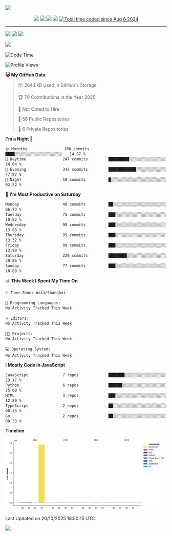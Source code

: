 ![](https://api.xecades.xyz/api?email=worldhim%40hotmail.com&github=WorldHim&bilibili=WorldHim&codeforces=WorldHim&luogu=WorldHim&img=2)

<!-- Badges -->
<div align="center">
<a herf="https://github.com/WorldHim"><img src="https://img.shields.io/badge/dynamic/json?url=https%3A%2F%2Fapi.swo.moe%2Fstats%2Fgithub%2FWorldHim&query=count&color=181717&label=GitHub&labelColor=282c34&logo=github&suffix=+follows&cacheSeconds=3600" /></a>
<a herf="https://space.bilibili.com/565437509"><img src="https://img.shields.io/badge/dynamic/json?url=https%3A%2F%2Fapi.swo.moe%2Fstats%2Fbilibili%2F565437509&query=count&color=282c34&label=%E5%93%94%E5%93%A9%E5%93%94%E5%93%A9&labelColor=FE7398&logo=data%3Aimage%2Fpng%3Bbase64%2CiVBORw0KGgoAAAANSUhEUgAAAGAAAABgCAYAAADimHc4AAAD7ElEQVR4nO2dW9WrMBCFK6ESkFAJSKiESqgEHCABCZWAhEpAAhL2ecik5dDc%2FpXLBDLfWnlqy0xmJ5BMQnq5CIIgCIIgCIIgCIIgCEIBAHQAemYfrgCunD6wAKAHsEKxALgx+bCQD8%2FS9tmgVqeDr1lLigDgZvDhXso+K9TyTBQRwRJ8AHjntl0Flh5QRAQK%2FmKxPeayWx2OXpBNBKiHvi34b7T2MC4pAvW6twR%2FRwkRKPizBN8CgEcuESj4Lwm+BwBjahEk+H8EwJRKhOaCDzW8e1JLfkUUH1NgmR3XmHffHR1l+72BSs8d7w8U+JDAnZERQMcV+CtUi7dNqFqibB4J7vtrq7xKCuAasbTMXCL4T+5aVk6+2xHUrWdhruAR6HIJcOeu2UHI8zyAe2ytWfEdWz9PVvQ8YAmIQ5dDAB9LFsMVAv8oMO2zAGrC5WNIarRiAuKR9jYEd9pY08aa6uUzIHGRdkgKd8pY0yc1WjEBAqypDYoAG0QAZkQAZkQAZkQAZk4vANQenjsSzS3I%2FwcSbXU5jQBUkRtdf4Rar90v8kSv3+I3ffCCSpk8I%2Fw+lgDkdI%2Fv2rEp2CaiWm1AsDQLlDAD+dlFXLMeAaCSeLZdaSFE5VUQNot38cKuEeBgAsSuG0flVZBmEanbXfNQAsS0fgBYIn2fIu3%2FBBMHEyBmDXlFfA8IzeHb+Ems4WAChKykrVA9ZfsQTL57jXzRg4A5wC%2FA8N4ADiZAZwm2XjW75Qh2KOTfA0p4kygPw28OJcCVgn3nDnYo2EwEYRgGH0qAMyICMCMCMCMCMCMCMCMCMCMCfP3qwHDOQ4AAUekTk8FaBRihJnZdYbvtCGC7LvmkM63GjVDINPFrQgCq5ETXfmMzI90FXzPvfqt7x4rEu%2FZaEcCUxFvgz2zO+BUn6UkoaEEAsptiMSX5e8FoRYCN7cVgb4Vq7U%2FH50Pq4JNP7Qiw8UFnJwcK+tXy+Wj6PLEvPgHSHv5UgwA1IQIwwyFAyLJin9RoxYgAzAQIkPwNmf26busC+OIx5TDqo5nDT+F%2FSS%2F9CYzwb+No49zNy2evkYv0LywGGAXUvp6eSneycqOic0w20k7CNgKE7jJunSGLACTCxF27ylmQc98T5MQUH49swd+I0HPXslLKnT0N+wnkrTKi9JZL%2FL9i1SorMmdeQ4TQQ7OFMxIMzGD45w8nUL1im7efENZLJpgPSw0pfz0cdt4U3230Td%2FTvx2R6d2FrHhEWLkq5PELOMsRPHCPnAZGv1xJteL7jbJiaW3sB2nDvPC%2FosSYvjRQz4cJ6n7KO3rYQL7M+L6nVtfDVRAEQRAEQRAEQRAEIZ5%2FSAXmdfXaoQsAAAAASUVORK5CYII%3D&suffix=+%E5%85%B3%E6%B3%A8&cacheSeconds=3600" /></a>
<a herf="https://steamcommunity.com/profiles/76561199193599352"><img src="https://img.shields.io/badge/dynamic/json?url=https%3A%2F%2Fapi.swo.moe%2Fstats%2Fsteamfriends%2F76561199193599352&query=count&color=0b1a37&label=Steam&labelColor=134375&logo=steam&suffix=+friends&cacheSeconds=3600" /></a>
<a herf="https://badges.toozhao.com/stats/01GF5PT6V9X8C5NXK7PWNF2QH3"><img src="https://badges.toozhao.com/badges/01GF5PT6V9X8C5NXK7PWNF2QH3/green.svg" /></a>
<a href="https://wakatime.com/@WorldHim"><img src="https://wakatime.com/badge/user/f9fa7d0e-335d-4011-b287-4084369d12a0.svg" alt="Total time coded since Aug 6 2024" /></a>
</div>

--------
[![](https://gh.worldhim.eu.org/api?username=WorldHim&show_icons=true&locale=cn)](https://github.com/WorldHim)
[![](https://gh.worldhim.eu.org/api/top-langs/?username=WorldHim&locale=cn&layout=donut)](https://github.com/WorldHim)
[![](https://gh.worldhim.eu.org/api/wakatime?username=WorldHim&range=last_7_days&locale=cn&layout=compact)](https://wakatime.com/@WorldHim)

[![](https://fastly.jsdelivr.net/gh/WorldHim/worldhim@output/github-snake.svg)](https://github.com/WorldHim)

<!--START_SECTION:waka-->
![Code Time](http://img.shields.io/badge/Code%20Time-376%20hrs%2016%20mins-blue)

![Profile Views](http://img.shields.io/badge/Profile%20Views-0-blue)

**🐱 My GitHub Data** 

> 📦 264.1 kB Used in GitHub's Storage 
 > 
> 🏆 70 Contributions in the Year 2025
 > 
> 🚫 Not Opted to Hire
 > 
> 📜 56 Public Repositories 
 > 
> 🔑 6 Private Repositories 
 > 
**I'm a Night 🦉** 

```text
🌞 Morning                106 commits         ████░░░░░░░░░░░░░░░░░░░░░   14.87 % 
🌆 Daytime                247 commits         █████████░░░░░░░░░░░░░░░░   34.64 % 
🌃 Evening                342 commits         ████████████░░░░░░░░░░░░░   47.97 % 
🌙 Night                  18 commits          █░░░░░░░░░░░░░░░░░░░░░░░░   02.52 % 
```
📅 **I'm Most Productive on Saturday** 

```text
Monday                   48 commits          ██░░░░░░░░░░░░░░░░░░░░░░░   06.73 % 
Tuesday                  75 commits          ███░░░░░░░░░░░░░░░░░░░░░░   10.52 % 
Wednesday                99 commits          ███░░░░░░░░░░░░░░░░░░░░░░   13.88 % 
Thursday                 95 commits          ███░░░░░░░░░░░░░░░░░░░░░░   13.32 % 
Friday                   99 commits          ███░░░░░░░░░░░░░░░░░░░░░░   13.88 % 
Saturday                 220 commits         ████████░░░░░░░░░░░░░░░░░   30.86 % 
Sunday                   77 commits          ███░░░░░░░░░░░░░░░░░░░░░░   10.80 % 
```


📊 **This Week I Spent My Time On** 

```text
🕑︎ Time Zone: Asia/Shanghai

💬 Programming Languages: 
No Activity Tracked This Week

🔥 Editors: 
No Activity Tracked This Week

🐱‍💻 Projects: 
No Activity Tracked This Week

💻 Operating System: 
No Activity Tracked This Week
```

**I Mostly Code in JavaScript** 

```text
JavaScript               7 repos             ███████░░░░░░░░░░░░░░░░░░   29.17 % 
Python                   6 repos             ██████░░░░░░░░░░░░░░░░░░░   25.00 % 
HTML                     3 repos             ███░░░░░░░░░░░░░░░░░░░░░░   12.50 % 
TypeScript               2 repos             ██░░░░░░░░░░░░░░░░░░░░░░░   08.33 % 
Go                       2 repos             ██░░░░░░░░░░░░░░░░░░░░░░░   08.33 % 
```



**Timeline**

![Lines of Code chart](https://raw.githubusercontent.com/WorldHim/WorldHim/main/assets/bar_graph.png)


 Last Updated on 20/10/2025 18:50:15 UTC
<!--END_SECTION:waka-->

[![](https://fastly.jsdelivr.net/gh/WorldHim/worldhim@main/assets/bottom.svg)](https://github.com/WorldHim)
